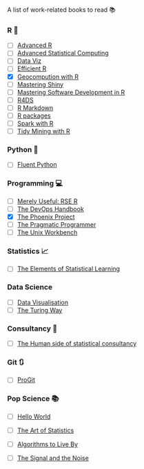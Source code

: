 
A list of work-related books to read :books:

### R :purple_heart:

- [ ] [Advanced R](https://adv-r.hadley.nz/)
- [ ] [Advanced Statistical Computing](https://bookdown.org/rdpeng/advstatcomp/)
- [ ] [Data Viz](https://serialmentor.com/dataviz/)
- [ ] [Efficient R](https://csgillespie.github.io/efficientR/)
- [x] [Geocompution with R](https://geocompr.robinlovelace.net/)
- [ ] [Mastering Shiny](https://mastering-shiny.org/)
- [ ] [Mastering Software Development in R](https://bookdown.org/rdpeng/RProgDA/)
- [ ] [R4DS](http://r4ds.had.co.nz/introduction.html)
- [ ] [R Markdown](https://bookdown.org/yihui/rmarkdown/)
- [ ] [R packages](http://r-pkgs.had.co.nz/)
- [ ] [Spark with R](https://therinspark.com/)
- [ ] [Tidy Mining with R](https://www.tidytextmining.com/)

### Python :snake:

- [ ] [Fluent Python](https://www.goodreads.com/book/show/22800567-fluent-python)

### Programming :computer:

- [ ] [Merely Useful: RSE R](https://merely-useful.github.io/r-rse/rse-style.html)
- [ ] [The DevOps Handbook](https://www.goodreads.com/book/show/26083308-the-devops-handbook)
- [x] [The Phoenix Project](https://www.goodreads.com/book/show/17255186-the-phoenix-project)
- [ ] [The Pragmatic Programmer](https://www.goodreads.com/book/show/4099.The_Pragmatic_Programmer)
- [ ] [The Unix Workbench](https://seankross.com/the-unix-workbench/index.html)

### Statistics :chart_with_upwards_trend:

- [ ] [The Elements of Statistical Learning](https://web.stanford.edu/~hastie/ElemStatLearn/)

### Data Science

- [ ] [Data Visualisation](https://socviz.co/)
- [ ]  [The Turing Way](https://the-turing-way.netlify.app/welcome)

### Consultancy :speech_balloon:

- [ ] [The Human side of statistical consultancy](https://archive.org/details/humansideofstati00boen/page/n13/mode/2up)

### Git :arrows_clockwise:

- [ ] [ProGit](https://git-scm.com/book/en/v2)

### Pop Science :books:

- [ ] [Hello World](https://www.goodreads.com/book/show/38212157-hello-world)
- [ ] [The Art of Statistics](https://www.goodreads.com/book/show/43722897-the-art-of-statistics?)
- [ ] [Algorithms to Live By](https://www.goodreads.com/book/show/25666050-algorithms-to-live-by?)
- [ ] [The Signal and the Noise](https://www.goodreads.com/book/show/13588394-the-signal-and-the-noise)


